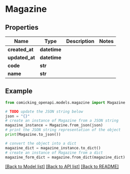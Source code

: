 # Magazine


## Properties

Name | Type | Description | Notes
------------ | ------------- | ------------- | -------------
**created_at** | **datetime** |  | 
**updated_at** | **datetime** |  | 
**code** | **str** |  | 
**name** | **str** |  | 

## Example

```python
from comicking_openapi.models.magazine import Magazine

# TODO update the JSON string below
json = "{}"
# create an instance of Magazine from a JSON string
magazine_instance = Magazine.from_json(json)
# print the JSON string representation of the object
print(Magazine.to_json())

# convert the object into a dict
magazine_dict = magazine_instance.to_dict()
# create an instance of Magazine from a dict
magazine_form_dict = magazine.from_dict(magazine_dict)
```
[[Back to Model list]](../README.md#documentation-for-models) [[Back to API list]](../README.md#documentation-for-api-endpoints) [[Back to README]](../README.md)


